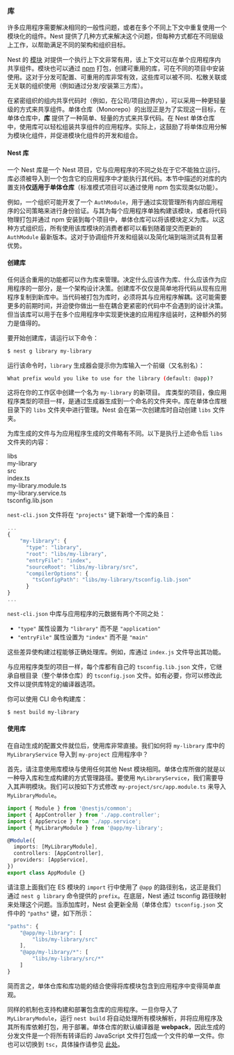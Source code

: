 ### 库

许多应用程序需要解决相同的一般性问题，或者在多个不同上下文中重复使用一个模块化的组件。Nest 提供了几种方式来解决这个问题，但每种方式都在不同层级上工作，以帮助满足不同的架构和组织目标。

Nest 的 [模块](/modules) 对提供一个执行上下文非常有用，该上下文可以在单个应用程序内共享组件。模块也可以通过 [npm](https://npmjs.com) 打包，创建可重用的库，可在不同的项目中安装使用。这对于分发可配置、可重用的库非常有效，这些库可以被不同、松散关联或无关联的组织使用（例如通过分发/安装第三方库）。

在紧密组织的组内共享代码时（例如，在公司/项目边界内），可以采用一种更轻量级的方式来共享组件。单体仓库（Monorepo）的出现正是为了实现这一目标，在单体仓库中，**库** 提供了一种简单、轻量的方式来共享代码。在 Nest 单体仓库中，使用库可以轻松组装共享组件的应用程序。实际上，这鼓励了将单体应用分解为模块化组件，并促进模块化组件的开发和组合。

#### Nest 库

一个 Nest 库是一个 Nest 项目，它与应用程序的不同之处在于它不能独立运行。库必须被导入到一个包含它的应用程序中才能执行其代码。本节中描述的对库的内置支持**仅适用于单体仓库**（标准模式项目可以通过使用 npm 包实现类似功能）。

例如，一个组织可能开发了一个 `AuthModule`，用于通过实现管理所有内部应用程序的公司策略来进行身份验证。与其为每个应用程序单独构建该模块，或者将代码物理打包并通过 npm 安装到每个项目中，单体仓库可以将该模块定义为库。以这种方式组织后，所有使用该库模块的消费者都可以看到随着提交而更新的 `AuthModule` 最新版本。这对于协调组件开发和组装以及简化端到端测试具有显著优势。

#### 创建库

任何适合重用的功能都可以作为库来管理。决定什么应该作为库、什么应该作为应用程序的一部分，是一个架构设计决策。创建库不仅仅是简单地将代码从现有应用程序复制到新库中。当代码被打包为库时，必须将其与应用程序解耦。这可能需要更多的前期时间，并迫使你做出一些在耦合更紧密的代码中不会遇到的设计决策。但当该库可以用于在多个应用程序中实现更快速的应用程序组装时，这种额外的努力是值得的。

要开始创建库，请运行以下命令：

```bash
$ nest g library my-library
```

运行该命令时，`library` 生成器会提示你为库输入一个前缀（又名别名）：

```bash
What prefix would you like to use for the library (default: @app)?
```

这将在你的工作区中创建一个名为 `my-library` 的新项目。
库类型的项目，像应用程序类型的项目一样，是通过生成器生成到一个命名的文件夹中。库在单体仓库根目录下的 `libs` 文件夹中进行管理。Nest 会在第一次创建库时自动创建 `libs` 文件夹。

为库生成的文件与为应用程序生成的文件略有不同。以下是执行上述命令后 `libs` 文件夹的内容：

<div class="file-tree">
  <div class="item">libs</div>
  <div class="children">
    <div class="item">my-library</div>
    <div class="children">
      <div class="item">src</div>
      <div class="children">
        <div class="item">index.ts</div>
        <div class="item">my-library.module.ts</div>
        <div class="item">my-library.service.ts</div>
      </div>
      <div class="item">tsconfig.lib.json</div>
    </div>
  </div>
</div>

`nest-cli.json` 文件将在 `"projects"` 键下新增一个库的条目：

```javascript
...
{
    "my-library": {
      "type": "library",
      "root": "libs/my-library",
      "entryFile": "index",
      "sourceRoot": "libs/my-library/src",
      "compilerOptions": {
        "tsConfigPath": "libs/my-library/tsconfig.lib.json"
      }
}
...
```

`nest-cli.json` 中库与应用程序的元数据有两个不同之处：

- `"type"` 属性设置为 `"library"` 而不是 `"application"`
- `"entryFile"` 属性设置为 `"index"` 而不是 `"main"`

这些差异使构建过程能够正确处理库。例如，库通过 `index.js` 文件导出其功能。

与应用程序类型的项目一样，每个库都有自己的 `tsconfig.lib.json` 文件，它继承自根目录（整个单体仓库）的 `tsconfig.json` 文件。如有必要，你可以修改此文件以提供库特定的编译器选项。

你可以使用 CLI 命令构建库：

```bash
$ nest build my-library
```

#### 使用库

在自动生成的配置文件就位后，使用库非常直接。我们如何将 `my-library` 库中的 `MyLibraryService` 导入到 `my-project` 应用程序中？

首先，请注意使用库模块与使用任何其他 Nest 模块相同。单体仓库所做的就是以一种导入库和生成构建的方式管理路径。要使用 `MyLibraryService`，我们需要导入其声明模块。我们可以按如下方式修改 `my-project/src/app.module.ts` 来导入 `MyLibraryModule`。

```typescript
import { Module } from '@nestjs/common';
import { AppController } from './app.controller';
import { AppService } from './app.service';
import { MyLibraryModule } from '@app/my-library';

@Module({
  imports: [MyLibraryModule],
  controllers: [AppController],
  providers: [AppService],
})
export class AppModule {}
```

请注意上面我们在 ES 模块的 `import` 行中使用了 `@app` 的路径别名，这正是我们通过 `nest g library` 命令提供的 `prefix`。在底层，Nest 通过 tsconfig 路径映射来处理这个问题。当添加库时，Nest 会更新全局（单体仓库）`tsconfig.json` 文件中的 `"paths"` 键，如下所示：

```javascript
"paths": {
    "@app/my-library": [
        "libs/my-library/src"
    ],
    "@app/my-library/*": [
        "libs/my-library/src/*"
    ]
}
```

简而言之，单体仓库和库功能的结合使得将库模块包含到应用程序中变得简单直观。

同样的机制也支持构建和部署包含库的应用程序。一旦你导入了 `MyLibraryModule`，运行 `nest build` 将自动处理所有模块解析，并将应用程序及其所有库依赖打包，用于部署。单体仓库的默认编译器是 **webpack**，因此生成的分发文件是一个将所有转译后的 JavaScript 文件打包成一个文件的单一文件。你也可以切换到 `tsc`，具体操作请参见 <a href="https://docs.nestjs.com/cli/monorepo#global-compiler-options">此处</a>。